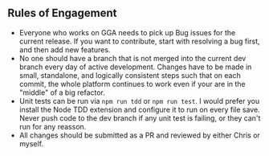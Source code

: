 ## Rules of Engagement

- Everyone who works on GGA needs to pick up Bug issues for the current release. If you want to contribute, start with resolving a bug first, and then add new features.
- No one should have a branch that is not merged into the current dev branch every day of active development. Changes have to be made in small, standalone, and logically consistent steps such that on each commit, the whole platform continues to work even if your are in the "middle" of a big refactor.
- Unit tests can be run via `npm run tdd` or `npm run test`. I would prefer you install the Node TDD extension and configure it to run on every file save. Never push code to the dev branch if any unit test is failing, or they can't run for any reasson.
- All changes should be submitted as a PR and reviewed by either Chris or myself.
